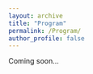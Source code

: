 ```yaml
---
layout: archive
title: "Program"
permalink: /Program/
author_profile: false
---
```


Coming soon...
